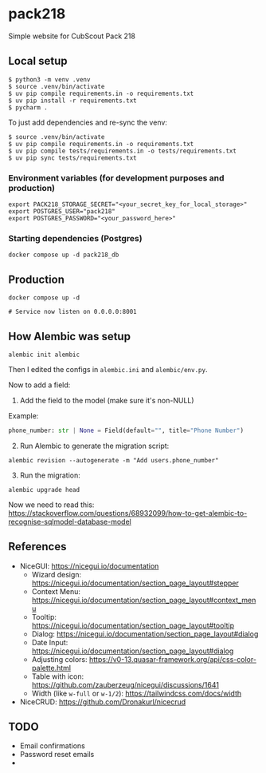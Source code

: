 # pack218
Simple website for CubScout Pack 218

## Local setup

```shell
$ python3 -m venv .venv
$ source .venv/bin/activate
$ uv pip compile requirements.in -o requirements.txt
$ uv pip install -r requirements.txt
$ pycharm .
```

To just add dependencies and re-sync the venv:

```shell
$ source .venv/bin/activate
$ uv pip compile requirements.in -o requirements.txt
$ uv pip compile tests/requirements.in -o tests/requirements.txt
$ uv pip sync tests/requirements.txt
```
### Environment variables (for development purposes and production)

```shell
export PACK218_STORAGE_SECRET="<your_secret_key_for_local_storage>"
export POSTGRES_USER="pack218"
export POSTGRES_PASSWORD="<your_password_here>"
``` 

### Starting dependencies (Postgres)

```shell
docker compose up -d pack218_db 
```
## Production

```shell
docker compose up -d

# Service now listen on 0.0.0.0:8001 
```

## How Alembic was setup

```shell
alembic init alembic
```

Then I edited the configs in `alembic.ini` and `alembic/env.py`.

Now to add a field:

1) Add the field to the model (make sure it's non-NULL)

Example:
```python
phone_number: str | None = Field(default="", title="Phone Number")
```

2) Run Alembic to generate the migration script:

```shell
alembic revision --autogenerate -m "Add users.phone_number"        
```

3) Run the migration:

```shell
alembic upgrade head 
```
Now we need to read this: https://stackoverflow.com/questions/68932099/how-to-get-alembic-to-recognise-sqlmodel-database-model

## References

- NiceGUI: https://nicegui.io/documentation
  - Wizard design: https://nicegui.io/documentation/section_page_layout#stepper
  - Context Menu: https://nicegui.io/documentation/section_page_layout#context_menu
  - Tooltip: https://nicegui.io/documentation/section_page_layout#tooltip
  - Dialog: https://nicegui.io/documentation/section_page_layout#dialog
  - Date Input: https://nicegui.io/documentation/section_page_layout#dialog
  - Adjusting colors: https://v0-13.quasar-framework.org/api/css-color-palette.html
  - Table with icon: https://github.com/zauberzeug/nicegui/discussions/1641
  - Width (like `w-full` or `w-1/2`): https://tailwindcss.com/docs/width
- NiceCRUD: https://github.com/Dronakurl/nicecrud

## TODO

- Email confirmations
- Password reset emails
- 